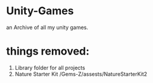# Unity-Games
an Archive of all my unity games.


# things removed:
1. Library folder for all projects
2. Nature Starter Kit /Gems-Z/assests/NatureStarterKit2
